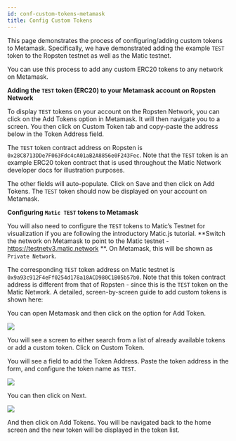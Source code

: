 ```yaml
---
id: conf-custom-tokens-metamask
title: Config Custom Tokens
---
```

This page demonstrates the process of configuring/adding custom tokens to Metamask. Specifically, we have demonstrated adding the example `TEST` token to the Ropsten testnet as well as the Matic testnet. 

You can use this process to add any custom ERC20 tokens to any network on Metamask.

**Adding the `TEST` token (ERC20) to your Metamask account on Ropsten Network**

To display `TEST` tokens on your account on the Ropsten Network, you can click on the Add Tokens option in Metamask. It will then navigate you to a screen. You then click on Custom Token tab and copy-paste the address below in the Token Address field.

The `TEST` token contract address on Ropsten is `0x28C8713DDe7F063Fdc4cA01aB2A8856e0F243Fec`. Note that the `TEST` token is an example ERC20 token contract that is used throughout the Matic Network developer docs for illustration purposes.

The other fields will auto-populate. Click on Save and then click on Add Tokens. The `TEST` token should now be displayed on your account on Metamask.

**Configuring `Matic TEST` tokens to Metamask**

You will also need to configure the `TEST` tokens to Matic’s Testnet for visualization if you are following the introductory Matic.js tutorial. **Switch the network on Metamask to point to the Matic testnet - https://testnetv3.matic.network **. On Metamask, this will be shown as `Private Network`.

The corresponding `TEST` token address on Matic testnet is `0x9a93c912F4eFf0254d178a18ACD980C1B05b57b0`. Note that this token contract address is different from that of Ropsten - since this is the `TEST` token on the Matic Network. A detailed, screen-by-screen guide to add custom tokens is shown here:

You can open Metamask and then click on the option for Add Token.

![](../../img/metamask/configure-custom-token-1.png)

You will see a screen to either search from a list of already available tokens or add a custom token. Click on Custom Token.

You will see a field to add the Token Address. Paste the token address in the form, and configure the token name as `TEST`.

![](../../img/metamask/configure-custom-token-2.png)

You can then click on Next.

![](../../img/metamask/configure-custom-token-3.png)

And then click on Add Tokens. You will be navigated back to the home screen and the new token will be displayed in the token list.